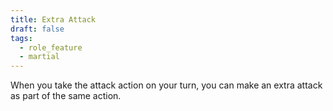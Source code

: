 ```yaml
---
title: Extra Attack
draft: false
tags:
  - role_feature
  - martial
---
```

 When you take the attack action on your turn, you can make an extra attack as part of the same action.


